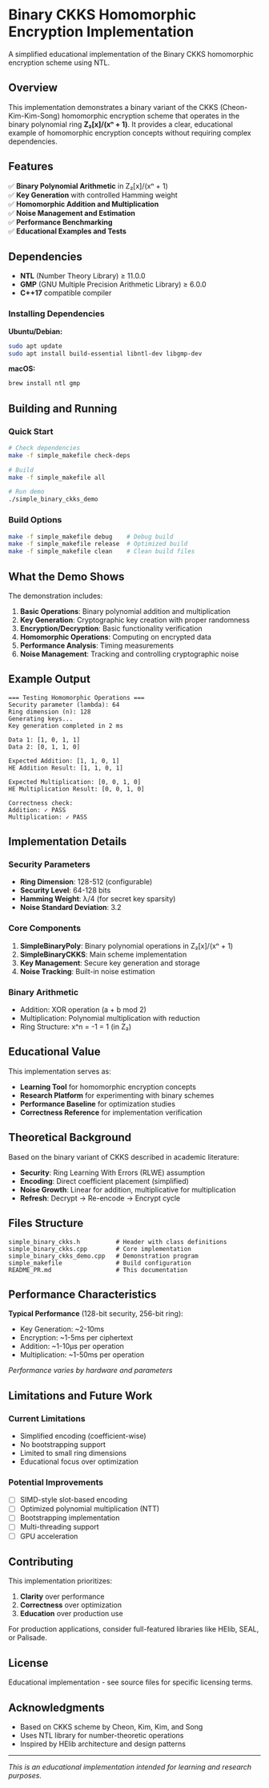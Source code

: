 # Binary CKKS Homomorphic Encryption Implementation

A simplified educational implementation of the Binary CKKS homomorphic encryption scheme using NTL.

## Overview

This implementation demonstrates a binary variant of the CKKS (Cheon-Kim-Kim-Song) homomorphic encryption scheme that operates in the binary polynomial ring **Z₂[x]/(xⁿ + 1)**. It provides a clear, educational example of homomorphic encryption concepts without requiring complex dependencies.

## Features

✅ **Binary Polynomial Arithmetic** in Z₂[x]/(xⁿ + 1)  
✅ **Key Generation** with controlled Hamming weight  
✅ **Homomorphic Addition and Multiplication**  
✅ **Noise Management and Estimation**  
✅ **Performance Benchmarking**  
✅ **Educational Examples and Tests**  

## Dependencies

- **NTL** (Number Theory Library) ≥ 11.0.0
- **GMP** (GNU Multiple Precision Arithmetic Library) ≥ 6.0.0
- **C++17** compatible compiler

### Installing Dependencies

**Ubuntu/Debian:**
```bash
sudo apt update
sudo apt install build-essential libntl-dev libgmp-dev
```

**macOS:**
```bash
brew install ntl gmp
```

## Building and Running

### Quick Start
```bash
# Check dependencies
make -f simple_makefile check-deps

# Build
make -f simple_makefile all

# Run demo
./simple_binary_ckks_demo
```

### Build Options
```bash
make -f simple_makefile debug    # Debug build
make -f simple_makefile release  # Optimized build
make -f simple_makefile clean    # Clean build files
```

## What the Demo Shows

The demonstration includes:

1. **Basic Operations**: Binary polynomial addition and multiplication
2. **Key Generation**: Cryptographic key creation with proper randomness
3. **Encryption/Decryption**: Basic functionality verification
4. **Homomorphic Operations**: Computing on encrypted data
5. **Performance Analysis**: Timing measurements
6. **Noise Management**: Tracking and controlling cryptographic noise

## Example Output

```
=== Testing Homomorphic Operations ===
Security parameter (lambda): 64
Ring dimension (n): 128
Generating keys...
Key generation completed in 2 ms

Data 1: [1, 0, 1, 1]
Data 2: [0, 1, 1, 0]

Expected Addition: [1, 1, 0, 1]
HE Addition Result: [1, 1, 0, 1]

Expected Multiplication: [0, 0, 1, 0]
HE Multiplication Result: [0, 0, 1, 0]

Correctness check:
Addition: ✓ PASS
Multiplication: ✓ PASS
```

## Implementation Details

### Security Parameters
- **Ring Dimension**: 128-512 (configurable)
- **Security Level**: 64-128 bits
- **Hamming Weight**: λ/4 (for secret key sparsity)
- **Noise Standard Deviation**: 3.2

### Core Components

1. **SimpleBinaryPoly**: Binary polynomial operations in Z₂[x]/(xⁿ + 1)
2. **SimpleBinaryCKKS**: Main scheme implementation
3. **Key Management**: Secure key generation and storage
4. **Noise Tracking**: Built-in noise estimation

### Binary Arithmetic
- Addition: XOR operation (a + b mod 2)
- Multiplication: Polynomial multiplication with reduction
- Ring Structure: x^n = -1 = 1 (in Z₂)

## Educational Value

This implementation serves as:
- **Learning Tool** for homomorphic encryption concepts
- **Research Platform** for experimenting with binary schemes
- **Performance Baseline** for optimization studies
- **Correctness Reference** for implementation verification

## Theoretical Background

Based on the binary variant of CKKS described in academic literature:

- **Security**: Ring Learning With Errors (RLWE) assumption
- **Encoding**: Direct coefficient placement (simplified)
- **Noise Growth**: Linear for addition, multiplicative for multiplication
- **Refresh**: Decrypt → Re-encode → Encrypt cycle

## Files Structure

```
simple_binary_ckks.h          # Header with class definitions
simple_binary_ckks.cpp        # Core implementation
simple_binary_ckks_demo.cpp   # Demonstration program
simple_makefile               # Build configuration
README_PR.md                  # This documentation
```

## Performance Characteristics

**Typical Performance** (128-bit security, 256-bit ring):
- Key Generation: ~2-10ms
- Encryption: ~1-5ms per ciphertext
- Addition: ~1-10μs per operation
- Multiplication: ~1-50ms per operation

*Performance varies by hardware and parameters*

## Limitations and Future Work

### Current Limitations
- Simplified encoding (coefficient-wise)
- No bootstrapping support
- Limited to small ring dimensions
- Educational focus over optimization

### Potential Improvements
- [ ] SIMD-style slot-based encoding
- [ ] Optimized polynomial multiplication (NTT)
- [ ] Bootstrapping implementation
- [ ] Multi-threading support
- [ ] GPU acceleration

## Contributing

This implementation prioritizes:
1. **Clarity** over performance
2. **Correctness** over optimization
3. **Education** over production use

For production applications, consider full-featured libraries like HElib, SEAL, or Palisade.

## License

Educational implementation - see source files for specific licensing terms.

## Acknowledgments

- Based on CKKS scheme by Cheon, Kim, Kim, and Song
- Uses NTL library for number-theoretic operations
- Inspired by HElib architecture and design patterns

---

*This is an educational implementation intended for learning and research purposes.*
